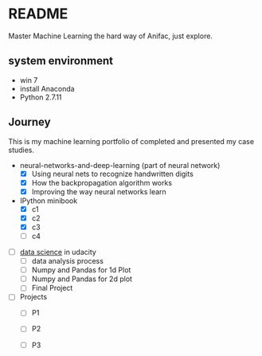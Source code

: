 # README #

Master Machine Learning the hard way of Anifac, just explore.

## system environment

- win 7
- install Anaconda
- Python 2.7.11

## Journey

This is my machine learning portfolio of completed and presented my case studies.

- neural-networks-and-deep-learning (part of neural network)
	- [x] Using neural nets to recognize handwritten digits
	- [x] How the backpropagation algorithm works
	- [x] Improving the way neural networks learn
- IPython minibook
	- [x] c1
	- [x] c2
	- [x] c3
	- [ ] c4
- [ ] [data science](https://classroom.udacity.com/courses/ud170/lessons/5430778793/concepts/53994889400923) in udacity 
	- [ ] data analysis process
	- [ ] Numpy and Pandas for 1d Plot
	- [ ] Numpy and Pandas for 2d plot
	- [ ] Final Project
- [ ] Projects 
	- [ ] P1
	- [ ] P2
	- [ ] P3


	
